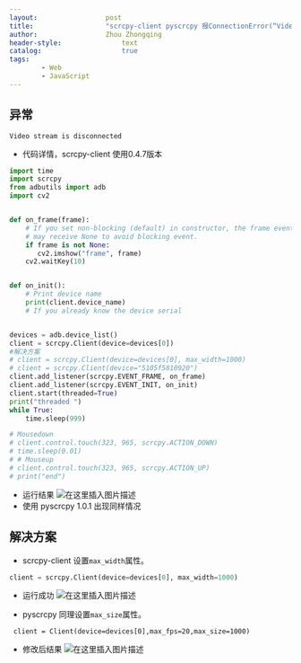 ```yaml
---
layout:					post
title:					"scrcpy-client pyscrcpy 报ConnectionError(“Video stream is disconnected“)"
author:					Zhou Zhongqing
header-style:				text
catalog:					true
tags:
		- Web
		- JavaScript
---
```

## 异常
```
Video stream is disconnected
```

- 代码详情，scrcpy-client 使用0.4.7版本

```python
import time
import scrcpy
from adbutils import adb
import cv2


def on_frame(frame):
    # If you set non-blocking (default) in constructor, the frame event receiver
    # may receive None to avoid blocking event.
    if frame is not None:
       cv2.imshow("frame", frame)
    cv2.waitKey(10)


def on_init():
    # Print device name
    print(client.device_name)
    # If you already know the device serial


devices = adb.device_list()
client = scrcpy.Client(device=devices[0])
#解决方案
# client = scrcpy.Client(device=devices[0], max_width=1000)
# client = scrcpy.Client(device="5105f5810920")
client.add_listener(scrcpy.EVENT_FRAME, on_frame)
client.add_listener(scrcpy.EVENT_INIT, on_init)
client.start(threaded=True)
print("threaded ")
while True:
    time.sleep(999)

# Mousedown
# client.control.touch(323, 965, scrcpy.ACTION_DOWN)
# time.sleep(0.01)
# # Mouseup
# client.control.touch(323, 965, scrcpy.ACTION_UP)
# print("end")

```
- 运行结果
![在这里插入图片描述](https://i-blog.csdnimg.cn/direct/3f1d24e338a2445e93cfa7d97996856b.png)
- 使用 pyscrcpy 1.0.1 出现同样情况
## 解决方案
- scrcpy-client  设置`max_width`属性。

```python
client = scrcpy.Client(device=devices[0], max_width=1000)
```
- 运行成功
![在这里插入图片描述](https://i-blog.csdnimg.cn/direct/13bcec45836642e9a382d83863d19db3.png)

- pyscrcpy  同理设置`max_size`属性。

```
 client = Client(device=devices[0],max_fps=20,max_size=1000)
```
- 修改后结果
![在这里插入图片描述](https://i-blog.csdnimg.cn/direct/9255c1307fb947d5bd689211d0472bac.png)
